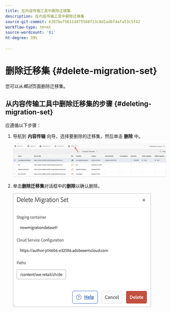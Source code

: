 ```yaml
---
title: 在内容传输工具中删除迁移集
description: 在内容传输工具中删除迁移集
source-git-commit: 6397bef5611dd75568f23c8d1adbf4afa53c5f42
workflow-type: tm+mt
source-wordcount: '81'
ht-degree: 39%

---
```



# 删除迁移集 {#delete-migration-set}

您可以从&#x200B;*概述*&#x200B;页面删除迁移集。

## 从内容传输工具中删除迁移集的步骤 {#deleting-migration-set}

应遵循以下步骤：

1. 导航到 **内容传输** 向导，选择要删除的迁移集，然后单击 **删除** 中。

   ![图像](/help/move-to-cloud-service/content-transfer-tool/assets-ctt/migration-delete1.png)

1. 单击&#x200B;**删除迁移集**&#x200B;对话框中的&#x200B;**删除**&#x200B;以确认删除。

   ![图像](/help/move-to-cloud-service/content-transfer-tool/assets-ctt/migration-delete2.png)
